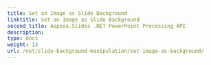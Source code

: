 ```yaml
---
title: Set an Image as Slide Background
linktitle: Set an Image as Slide Background
second_title: Aspose.Slides .NET PowerPoint Processing API
description: 
type: docs
weight: 13
url: /net/slide-background-manipulation/set-image-as-background/
---
```

